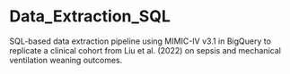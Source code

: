 # Data_Extraction_SQL
SQL-based data extraction pipeline using MIMIC-IV v3.1 in BigQuery to replicate a clinical cohort from Liu et al. (2022) on sepsis and mechanical ventilation weaning outcomes.

